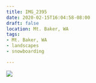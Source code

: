 ```yaml
---
title: IMG_2395
date: 2020-02-15T16:04:58-08:00
draft: false
location: Mt. Baker, WA
tags:
- Mt. Baker, WA
- landscapes
- snowboarding

---
```

![](https://d17enza3bfujl8.cloudfront.net/IMG_2395.jpg)
